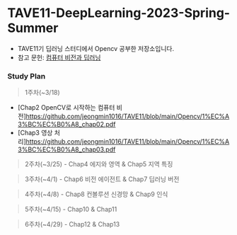 # TAVE11-DeepLearning-2023-Spring-Summer
- TAVE11기 딥러닝 스터디에서 Opencv 공부한 저장소입니다.
- 참고 문헌: [컴퓨터 비전과 딥러닝](http://www.yes24.com/Product/Goods/116755317)

### Study Plan
> 1주차(~3/18) 
  - [Chap2 OpenCV로 시작하는 컴퓨터 비전]https://github.com/jeongmin1016/TAVE11/blob/main/Opencv/1%EC%A3%BC%EC%B0%A8_chap02.pdf 
  - [Chap3 영상 처리]https://github.com/jeongmin1016/TAVE11/blob/main/Opencv/1%EC%A3%BC%EC%B0%A8_chap03.pdf

> 2주차(~3/25) - Chap4 에지와 영역 & Chap5 지역 특징

> 3주차(~4/1) - Chap6 비전 에이전트 & Chap7 딥러닝 버전

> 4주차(~4/8) - Chap8 컨볼루션 신경망 & Chap9 인식

> 5주차(~4/15) - Chap10 & Chap11 

> 6주차(~4/29) - Chap12 & Chap13
